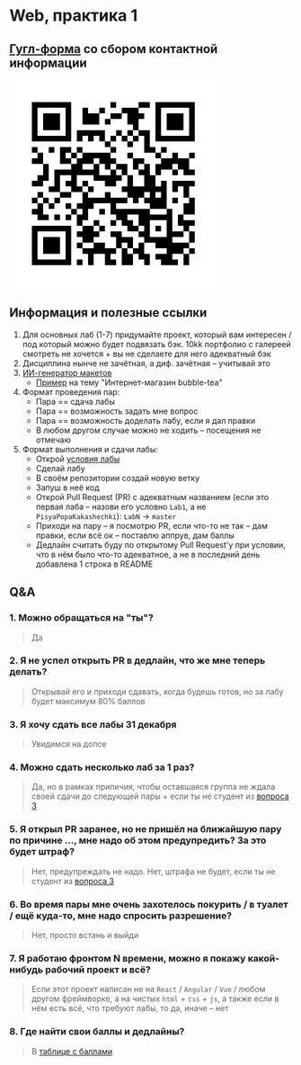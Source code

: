 # Web, практика 1

## [Гугл-форма](https://forms.gle/5K4j4BaE5bbvHiGD6) со сбором контактной информации

![google-form](./images/telegram-cloud-document-2-5382328688928904622.jpg)

## Информация и полезные ссылки

1. Для основных лаб (1-7) придумайте проект, который вам интересен / под который можно будет подвязать бэк. 10kk портфолио с галереей смотреть не хочется + вы не сделаете для него адекватный бэк
2. Дисциплина нынче не зачётная, а диф. зачётная – учитывай это
3. [ИИ-генератор макетов](https://app.visily.ai/)
    - [Пример](https://app.visily.ai/projects/90f7ea52-bf55-477d-8eb2-38f1b2c6ca8c/boards/1215563) на тему "Интернет-магазин bubble-tea"
4. Формат проведения пар:
    - Пара == сдача лабы
    - Пара == возможность задать мне вопрос
    - Пара == возможность доделать лабу, если я дал правки
    - В любом другом случае можно не ходить – посещения не отмечаю
5. Формат выполнения и сдачи лабы:
    - Открой [условия лабы](https://docs.google.com/document/d/1ybmhKPyUyZvGaJI-3MrM9AleAW9Kzng8/edit?usp=sharing&ouid=111575169959601104712&rtpof=true&sd=true)
    - Сделай лабу
    - В своём репозитории создай новую ветку
    - Запуш в неё код
    - Открой Pull Request (PR) с адекватным названием (если это первая лаба – назови его условно `Lab1`, а не `PisyaPopaKakashechki`): `LabN` -> `master`
    - Приходи на пару – я посмотрю PR, если что-то не так – дам правки, если всё ок – поставлю аппрув, дам баллы
    - Дедлайн считать буду по открытому Pull Request'у при условии, что в нём было что-то адекватное, а не в последний день добавлена 1 строка в README

## Q&A

### 1. Можно обращаться на "ты"?

> Да

### 2. Я не успел открыть PR в дедлайн, что же мне теперь делать?

> Открывай его и приходи сдавать, когда будешь готов, но за лабу будет максимум 80% баллов

### 3. Я хочу сдать все лабы 31 декабря

> Увидимся на допсе

### 4. Можно сдать несколько лаб за 1 раз?

> Да, но в рамках приличия, чтобы оставшаяся группа не ждала своей сдачи до следующей пары + если ты не студент из [вопроса 3](#3-я-хочу-сдать-все-лабы-31-декабря)

### 5. Я открыл PR заранее, но не пришёл на ближайшую пару по причине ..., мне надо об этом предупредить? За это будет штраф?

> Нет, предупреждать не надо. Нет, штрафа не будет, если ты не студент из [вопроса 3](#3-я-хочу-сдать-все-лабы-31-декабря)

### 6. Во время пары мне очень захотелось покурить / в туалет / ещё куда-то, мне надо спросить разрешение?

> Нет, просто встань и выйди

### 7. Я работаю фронтом N времени, можно я покажу какой-нибудь рабочий проект и всё?

> Если этот проект написан не на `React` / `Angular` / `Vue` / любом другом фреймворке, а на чистых `html` + `css` + `js`, а также если в нём есть всё, что требуют лабы, то да, иначе – нет

### 8. Где найти свои баллы и дедлайны?

> В [таблице с баллами](https://docs.google.com/spreadsheets/d/15DjY1zjrRY0B95zFgD_RqMLDGOe4ayKXbxaYe7gXDbs/edit?usp=sharing)
